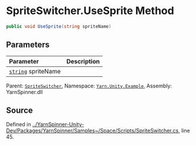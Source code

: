 # SpriteSwitcher.UseSprite Method


```csharp
public void UseSprite(string spriteName)
```

## Parameters
|Parameter|Description|
|:---|:---|
|[`string`](https://docs.microsoft.com/dotnet/api/System.String) spriteName||


<div class="class-metadata">

Parent: [`SpriteSwitcher`](/api/csharp/yarn.unity.example/spriteswitcher.md), Namespace: [`Yarn.Unity.Example`](/api/csharp/yarn.unity.example/README.md), Assembly: YarnSpinner.dll
</div>

## Source
Defined in [../YarnSpinner-Unity-Dev/Packages/YarnSpinner/Samples~/Space/Scripts/SpriteSwitcher.cs](https://github.com/YarnSpinnerTool/YarnSpinner-Unity//blob/develop/Samples~/Space/Scripts/SpriteSwitcher.cs#L45), line 45.
